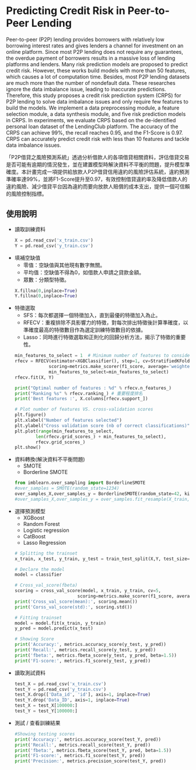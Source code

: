 # Predicting Credit Risk in Peer-to-Peer Lending
Peer-to-peer (P2P) lending provides borrowers with relatively low borrowing interest rates and gives lenders a channel for investment on an online platform. Since most P2P lending does not require any guarantees, the overdue payment of borrowers results in a massive loss of lending platforms and lenders. Many risk prediction models are proposed to predict credit risk. However, these works build models with more than 50 features, which causes a lot of computation time. Besides, most P2P lending datasets are much more than the number of nondefault data. These researches ignore the data imbalance issue, leading to inaccurate predictions. Therefore, this study proposes a credit risk prediction system (CRPS) for P2P lending to solve data imbalance issues and only require few features to build the models. We implement a data preprocessing module, a feature selection module, a data synthesis module, and five risk prediction models in CRPS. In experiments, we evaluate CRPS based on the de-identified personal loan dataset of the LendingClub platform. The accuracy of the CRPS can achieve 99%, the recall reaches 0.95, and the F1-Score is 0.97. CRPS can accurately predict credit risk with less than 10 features and tackle data imbalance issues.

「P2P借貸之風險預測系統」透過分析借款人的各項借貸相關資料，評估借貸交易是否可能有逾期的情況發生，並在建置模型時解決資料不平衡的問題，提升模型準確度。本計畫完成一項提供給放款人P2P借貸信用違約的風險評估系統，違約預測準確率達99%，並將F1-Score提升至0.97，有效控制借貸違約率及降低借款人的違約風險、減少借貸平台因為違約而要向放款人賠償的成本支出，提供一個可信賴的風險控制指標。

## 使用說明
* 讀取訓練資料
   ```py
   X = pd.read_csv('x_train.csv')
   Y = pd.read_csv('y_train.csv')
  ```
* 填補空缺值
  * 零值：空缺值與其他現有數字無關。
  * 平均值：空缺值不得為0，如借款人申請之貸款金額。
  * 眾數：分類型特徵。
   ```py
   X.fillna(0,inplace=True)
   Y.fillna(0,inplace=True)
  ```
* 特徵選取
  * SFS：每次都選擇一個特徵加入，直到最優的特徵加入為止。
  * RFECV：重複排除不具影響力的特徵，對每次排出特徵後計算準確度，以準確度最高的特徵數目作為選定訓練特徵數目的依據。
  * Lasso：同時進行特徵選取和正則化的回歸分析方法，揭示了特徵的重要性。
   ```py
  min_features_to_select = 1  # Minimum number of features to consider
  rfecv = RFECV(estimator=XGBClassifier(), step=1, cv=StratifiedKFold(2),
                scoring=metrics.make_scorer(f1_score, average='weighted'),
                min_features_to_select=min_features_to_select)
  rfecv.fit(X, Y)

  print("Optimal number of features : %d" % rfecv.n_features_)
  print("Ranking %s" % rfecv.ranking_) # 重要程度排名
  print('Best features :', X.columns[rfecv.support_])
  
  # Plot number of features VS. cross-validation scores
  plt.figure()
  plt.xlabel("Number of features selected")
  plt.ylabel("Cross validation score (nb of correct classifications)")
  plt.plot(range(min_features_to_select,
           len(rfecv.grid_scores_) + min_features_to_select),
           rfecv.grid_scores_)
  plt.show()
  ```
* 資料轉換(解決資料不平衡問題)
  * SMOTE
  * Borderline SMOTE
   ```py
  from imblearn.over_sampling import BorderlineSMOTE
  #over_samples = SMOTE(random_state=1234) 
  over_samples_X,over_samples_y = BorderlineSMOTE(random_state=42, kind='borderline-1').fit_resample(X_train, y_train)
  #over_samples_X,over_samples_y = over_samples.fit_resample(X_train, y_train)
  ```
* 選擇預測模型
  * XGBoost
  * Random Forest
  * Logistic regression
  * CatBoost
  * Lasso Regression
  ```py
  # Splitting the trainset
  x_train, x_test, y_train, y_test = train_test_split(X,Y, test_size=0.2)

  # Declare the model
  model = classifier

  # Cross_val_score(fbeta)
  scoring = cross_val_score(model, x_train, y_train, cv=5, 
                          scoring=metrics.make_scorer(f1_score, average='weighted'))
  print('Cross_val_score(mean):', scoring.mean())
  print('Corss_val_score(std):', scoring.std())

  # Fitting trainset
  model = model.fit(x_train, y_train)
  y_pred = model.predict(x_test)

  # Showing Score
  print('Accuracy:', metrics.accuracy_score(y_test, y_pred))
  print('Recall:', metrics.recall_score(y_test, y_pred))
  print('fbeta:', metrics.fbeta_score(y_test, y_pred, beta=1.5))
  print('F1-score:', metrics.f1_score(y_test, y_pred))
   ```
* 讀取測試資料
   ```py
  test_X = pd.read_csv('x_train.csv')
  test_Y = pd.read_csv('y_train.csv')
  test_X.drop(['Data_id', 'id'], axis=1, inplace=True)
  test_Y.drop('Data_ID', axis=1, inplace=True)
  test_X = test_X[100000:]
  test_Y = test_Y[100000:]
  ```
* 測試 / 查看訓練結果
   ```py
  #Showing testing scores
  print('Accuracy:', metrics.accuracy_score(test_Y, pred))
  print('Recall:', metrics.recall_score(test_Y, pred))
  print('fbeta:', metrics.fbeta_score(test_Y, pred, beta=1.5))
  print('F1-score:', metrics.f1_score(test_Y, pred))
  print('Precision:', metrics.precision_score(test_Y, pred))
  ```
